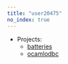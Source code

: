 ```yaml
---
title: "user20475"
no_index: true
---
```


* Projects:
  * [batteries](/projects/batteries/)
  * [ocamlodbc](/projects/ocamlodbc/)